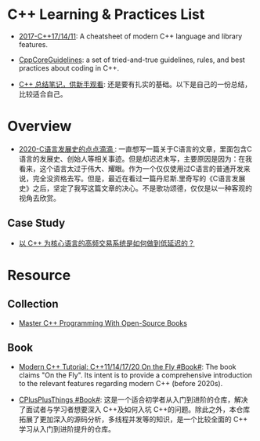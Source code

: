 # C++ Learning & Practices List

- [2017-C++17/14/11](https://parg.co/b1f): A cheatsheet of modern C++ language and library features.

- [CppCoreGuidelines](https://github.com/isocpp/CppCoreGuidelines): a set of tried-and-true guidelines, rules, and best practices about coding in C++.

- [C++ 总结笔记，供新手观看](https://zhuanlan.zhihu.com/p/30996101): 还是要有扎实的基础。以下是自己的一份总结，比较适合自己。

# Overview

- [2020-C语言发展史的点点滴滴 ](https://mp.weixin.qq.com/s/rJVEKjxIrfiV-nSluvXZVg): 一直想写一篇关于C语言的文章，里面包含C语言的发展史、创始人等相关事迹。但是却迟迟未写，主要原因是因为：在我看来，这个语言太过于伟大、耀眼。作为一个仅仅使用过C语言的普通开发来说，完全没资格去写。但是，最近在看过一篇丹尼斯.里奇写的《C语言发展史》之后，坚定了我写这篇文章的决心。不是歌功颂德，仅仅是以一种客观的视角去欣赏。

## Case Study

- [以 C++ 为核心语言的高频交易系统是如何做到低延迟的？](https://www.zhihu.com/question/23185359/answer/137034841)

# Resource

## Collection

- [Master C++ Programming With Open-Source Books](https://www.ossblog.org/master-c-programming-with-open-source-books/)

## Book

- [Modern C++ Tutorial: C++11/14/17/20 On the Fly #Book#](https://github.com/changkun/modern-cpp-tutorial): The book claims "On the Fly". Its intent is to provide a comprehensive introduction to the relevant features regarding modern C++ (before 2020s).

- [CPlusPlusThings #Book#](https://github.com/Light-City/CPlusPlusThings): 这是一个适合初学者从入门到进阶的仓库，解决了面试者与学习者想要深入 C++及如何入坑 C++的问题。除此之外，本仓库拓展了更加深入的源码分析，多线程并发等的知识，是一个比较全面的 C++ 学习从入门到进阶提升的仓库。
